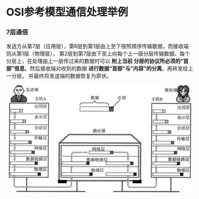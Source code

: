 OSI参考模型通信处理举例
===============================================

### 7层通信
发送方从第7层（应用层），第6层到第1层由上至下按照顺序传输数据，而接收端则从第1层（物理层），
第2层到第7层由下至上向每个上一级分层传输数据。每个分层上，在处理由上一层传过来的数据时可以 **附上当前
分层的协议所必须的“首部”信息**。然后接收端对收到的数据 **进行数据“首部”与”内容”的分离**，再转发给上一分层，
并最终将发送端的数据恢复为原状。

![7层通信](img/7层通信.png)
